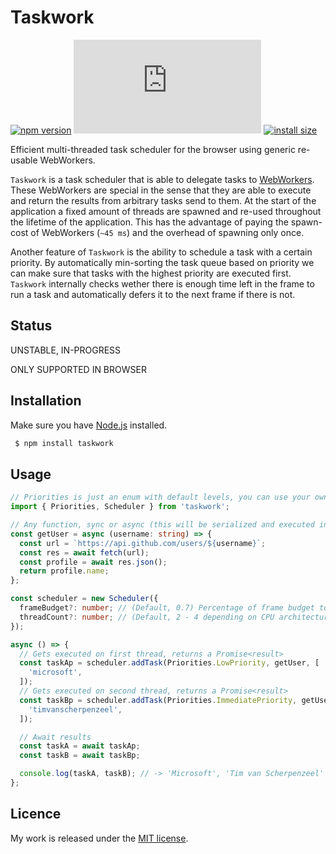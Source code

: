 # Taskwork

[![npm version](https://badge.fury.io/js/taskwork.svg)](https://badge.fury.io/js/taskwork)
[![gzip size](https://img.badgesize.io/https:/unpkg.com/taskwork/dist/taskwork.esm.js?compression=gzip)](https://unpkg.com/taskwork)
[![install size](https://packagephobia.now.sh/badge?p=taskwork)](https://packagephobia.now.sh/result?p=taskwork)

Efficient multi-threaded task scheduler for the browser using generic re-usable WebWorkers.

`Taskwork` is a task scheduler that is able to delegate tasks to [WebWorkers](https://developer.mozilla.org/en-US/docs/Web/API/Web_Workers_API). These WebWorkers are special in the sense that they are able to execute and return the results from arbitrary tasks send to them. At the start of the application a fixed amount of threads are spawned and re-used throughout the lifetime of the application. This has the advantage of paying the spawn-cost of WebWorkers (`~45 ms`) and the overhead of spawning only once.

Another feature of `Taskwork` is the ability to schedule a task with a certain priority. By automatically min-sorting the task queue based on priority we can make sure that tasks with the highest priority are executed first. `Taskwork` internally checks wether there is enough time left in the frame to run a task and automatically defers it to the next frame if there is not.

## Status

UNSTABLE, IN-PROGRESS

ONLY SUPPORTED IN BROWSER

## Installation

Make sure you have [Node.js](http://nodejs.org/) installed.

```sh
 $ npm install taskwork
```

## Usage

```ts
// Priorities is just an enum with default levels, you can use your own
import { Priorities, Scheduler } from 'taskwork';

// Any function, sync or async (this will be serialized and executed inside of a WebWorker)
const getUser = async (username: string) => {
  const url = `https://api.github.com/users/${username}`;
  const res = await fetch(url);
  const profile = await res.json();
  return profile.name;
};

const scheduler = new Scheduler({
  frameBudget?: number; // (Default, 0.7) Percentage of frame budget to allow for task execution
  threadCount?: number; // (Default, 2 - 4 depending on CPU architecture) Amount of threads to spawn
});

async () => {
  // Gets executed on first thread, returns a Promise<result>
  const taskAp = scheduler.addTask(Priorities.LowPriority, getUser, [
    'microsoft',
  ]);
  // Gets executed on second thread, returns a Promise<result>
  const taskBp = scheduler.addTask(Priorities.ImmediatePriority, getUser, [
    'timvanscherpenzeel',
  ]);

  // Await results
  const taskA = await taskAp;
  const taskB = await taskBp;

  console.log(taskA, taskB); // -> 'Microsoft', 'Tim van Scherpenzeel'
};
```

## Licence

My work is released under the [MIT license](https://raw.githubusercontent.com/TimvanScherpenzeel/taskwork/master/LICENSE).

